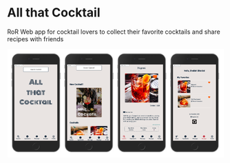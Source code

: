 # All that Cocktail

RoR Web app for cocktail lovers to collect their favorite cocktails and share recipes with friends

<img align="center" src="./allthatcocktail.png" width="800px" />
